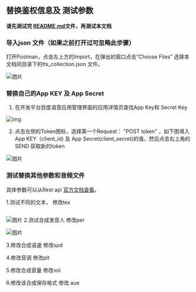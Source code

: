 ## 替换鉴权信息及 测试参数
**请先测试完 [README.md](/rest-api-tts/postman/README.m)文件，再测试本文档**

### 导入json 文件（如果之前打开过可忽略此步骤）

打开Postman，点击左上方的Import，在弹出的窗口点击“Choose Files” 选择本文档同目录下的tts_collection.json 文件。

![图片](https://raw.githubusercontent.com/Baidu-AIP/speech-demo/master/rest-api-asr/postman/doc-images/201906201400.png)

### 替换自己的App KEY 及 App Secret

1. 在开发平台百度语音应用管理界面的应用详情页查找App Key和 Secret Key 

![img](https://raw.githubusercontent.com/Baidu-AIP/speech-demo/master/rest-api-asr/postman/doc-images/201906201700.jpg)

2. 点击左侧的Token图标，选择第一个Request： "POST token" ，如下图填入App KEY（client_id) 及 App Secret(client_secret)的值，然后点击右上角的SEND 获取新的token 

![图片](https://raw.githubusercontent.com/Baidu-AIP/speech-demo/master/rest-api-asr/postman/doc-images/201906201601.png)

### 测试替换其他参数和音频文件

具体参数可以从Rest api [官方文档查看](http://ai.baidu.com/docs#/TTS-API/41ac79a6)。

1.测试不同的文本， 修改tex

```

```
![图片](https://raw.githubusercontent.com/Baidu-AIP/speech-demo/master/rest-api-asr/postman/doc-images/201906201404.png)
2.测试合成发音人  修改per

![图片](https://raw.githubusercontent.com/Baidu-AIP/speech-demo/master/rest-api-asr/postman/doc-images/201906201405.png)


3.修改合成语速      修改spd

4.修改音调		修改pit

5.修改合成音量   	修改vol

6.修改该合成保存格式 修改 aue



